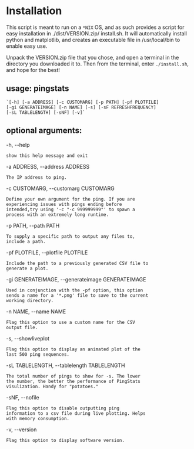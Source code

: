 # Installation

This script is meant to run on a `*NIX` OS, and as such provides a script for easy installation in ./dist/VERSION.zip/
install.sh. It will automatically install python and matplotlib, and creates an executable file in /usr/local/bin to 
enable easy use. 

Unpack the VERSION.zip file that you chose, and open a terminal in the directory you downloaded it to. Then from the 
terminal, enter `./install.sh`, and hope for the best!

## usage: pingstats

    `[-h] [-a ADDRESS] [-c CUSTOMARG] [-p PATH] [-pf PLOTFILE]
    [-gi GENERATEIMAGE] [-n NAME] [-s] [-sF REFRESHFREQUENCY]
    [-sL TABLELENGTH] [-sNF] [-v]`

## optional arguments:

  -h, --help            
  
    show this help message and exit
  
  -a ADDRESS, --address ADDRESS
  
    The IP address to ping.
  
  -c CUSTOMARG, --customarg CUSTOMARG
  
    Define your own argument for the ping. If you are
    experiencing issues with pings ending before
    intended,try using '-c "-c 999999999"' to spawn a
    process with an extremely long runtime.
    
  -p PATH, --path PATH
    
    To supply a specific path to output any files to,
    include a path.
    
  -pf PLOTFILE, --plotfile PLOTFILE
  
    Include the path to a previously generated CSV file to
    generate a plot.
    
  -gi GENERATEIMAGE, --generateimage GENERATEIMAGE
  
    Used in conjunction with the -pf option, this option
    sends a name for a '*.png' file to save to the current
    working directory.
    
  -n NAME, --name NAME
    
    Flag this option to use a custom name for the CSV
    output file.
    
  -s, --showliveplot    

    Flag this option to display an animated plot of the
    last 500 ping sequences.
    
  -sL TABLELENGTH, --tablelength TABLELENGTH
  
    The total number of pings to show for -s. The lower
    the number, the better the performance of PingStats
    visulization. Handy for "potatoes."
    
  -sNF, --nofile
          
    Flag this option to disable outputting ping
    information to a csv file during live plotting. Helps
    with memory consumption.
    
  -v, --version         
  
    Flag this option to display software version.